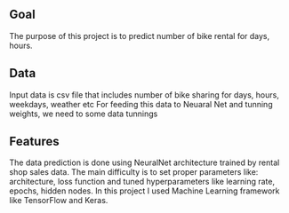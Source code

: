 ## Goal
The purpose of this project is to predict number of bike rental for days, hours.

## Data
Input data is csv file that includes number of bike sharing for days, hours, weekdays, weather etc
For feeding this data to Neuaral Net and tunning weights, we need to some data tunnings

## Features
The data prediction is done using NeuralNet architecture trained by rental shop sales data. The main difficulty is to set proper parameters like: architecture, loss function and tuned hyperparameters like learning rate, epochs, hidden nodes. In this project I used Machine Learning framework like TensorFlow and Keras.


